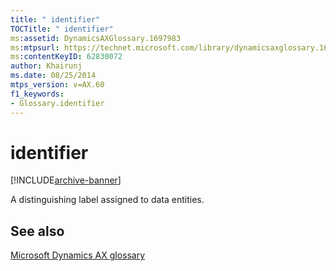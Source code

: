 ```yaml
---
title: " identifier"
TOCTitle: " identifier"
ms:assetid: DynamicsAXGlossary.1697983
ms:mtpsurl: https://technet.microsoft.com/library/dynamicsaxglossary.1697983(v=AX.60)
ms:contentKeyID: 62830072
author: Khairunj
ms.date: 08/25/2014
mtps_version: v=AX.60
f1_keywords:
- Glossary.identifier
---
```


# identifier


[!INCLUDE[archive-banner](includes/archive-banner.md)]

A distinguishing label assigned to data entities.

## See also

[Microsoft Dynamics AX glossary](glossary/microsoft-dynamics-ax-glossary.md)

  


